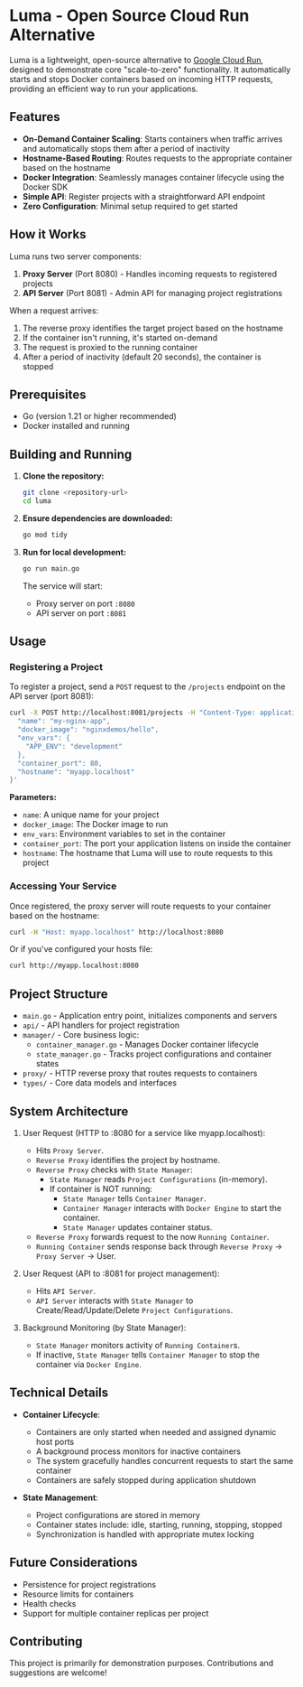 # Luma - Open Source Cloud Run Alternative

Luma is a lightweight, open-source alternative to [Google Cloud Run](https://cloud.google.com/run), designed to demonstrate core "scale-to-zero" functionality. It automatically starts and stops Docker containers based on incoming HTTP requests, providing an efficient way to run your applications.

## Features

- **On-Demand Container Scaling**: Starts containers when traffic arrives and automatically stops them after a period of inactivity
- **Hostname-Based Routing**: Routes requests to the appropriate container based on the hostname
- **Docker Integration**: Seamlessly manages container lifecycle using the Docker SDK
- **Simple API**: Register projects with a straightforward API endpoint
- **Zero Configuration**: Minimal setup required to get started

## How it Works

Luma runs two server components:

1. **Proxy Server** (Port 8080) - Handles incoming requests to registered projects
2. **API Server** (Port 8081) - Admin API for managing project registrations

When a request arrives:

1. The reverse proxy identifies the target project based on the hostname
2. If the container isn't running, it's started on-demand
3. The request is proxied to the running container
4. After a period of inactivity (default 20 seconds), the container is stopped

## Prerequisites

- Go (version 1.21 or higher recommended)
- Docker installed and running

## Building and Running

1. **Clone the repository:**

   ```bash
   git clone <repository-url>
   cd luma
   ```

2. **Ensure dependencies are downloaded:**

   ```bash
   go mod tidy
   ```

3. **Run for local development:**

   ```bash
   go run main.go
   ```

   The service will start:

   - Proxy server on port `:8080`
   - API server on port `:8081`

## Usage

### Registering a Project

To register a project, send a `POST` request to the `/projects` endpoint on the API server (port 8081):

```bash
curl -X POST http://localhost:8081/projects -H "Content-Type: application/json" -d '{
  "name": "my-nginx-app",
  "docker_image": "nginxdemos/hello",
  "env_vars": {
    "APP_ENV": "development"
  },
  "container_port": 80,
  "hostname": "myapp.localhost"
}'
```

**Parameters:**

- `name`: A unique name for your project
- `docker_image`: The Docker image to run
- `env_vars`: Environment variables to set in the container
- `container_port`: The port your application listens on inside the container
- `hostname`: The hostname that Luma will use to route requests to this project

### Accessing Your Service

Once registered, the proxy server will route requests to your container based on the hostname:

```bash
curl -H "Host: myapp.localhost" http://localhost:8080
```

Or if you've configured your hosts file:

```bash
curl http://myapp.localhost:8080
```

## Project Structure

- `main.go` - Application entry point, initializes components and servers
- `api/` - API handlers for project registration
- `manager/` - Core business logic:
  - `container_manager.go` - Manages Docker container lifecycle
  - `state_manager.go` - Tracks project configurations and container states
- `proxy/` - HTTP reverse proxy that routes requests to containers
- `types/` - Core data models and interfaces

## System Architecture

1. User Request (HTTP to :8080 for a service like myapp.localhost):

   - Hits `Proxy Server`.
   - `Reverse Proxy` identifies the project by hostname.
   - `Reverse Proxy` checks with `State Manager`:
     - `State Manager` reads `Project Configurations` (in-memory).
     - If container is NOT running:
       - `State Manager` tells `Container Manager`.
       - `Container Manager` interacts with `Docker Engine` to start the container.
       - `State Manager` updates container status.
   - `Reverse Proxy` forwards request to the now `Running Container`.
   - `Running Container` sends response back through `Reverse Proxy` -> `Proxy Server` -> User.

2. User Request (API to :8081 for project management):

   - Hits `API Server`.
   - `API Server` interacts with `State Manager` to Create/Read/Update/Delete `Project Configurations`.

3. Background Monitoring (by State Manager):
   - `State Manager` monitors activity of `Running Container`s.
   - If inactive, `State Manager` tells `Container Manager` to stop the container via `Docker Engine`.

## Technical Details

- **Container Lifecycle**:

  - Containers are only started when needed and assigned dynamic host ports
  - A background process monitors for inactive containers
  - The system gracefully handles concurrent requests to start the same container
  - Containers are safely stopped during application shutdown

- **State Management**:
  - Project configurations are stored in memory
  - Container states include: idle, starting, running, stopping, stopped
  - Synchronization is handled with appropriate mutex locking

## Future Considerations

- Persistence for project registrations
- Resource limits for containers
- Health checks
- Support for multiple container replicas per project

## Contributing

This project is primarily for demonstration purposes. Contributions and suggestions are welcome!

```

```
